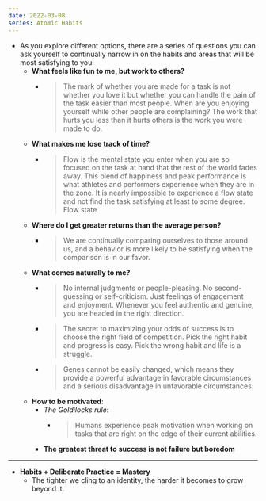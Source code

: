 ```yaml
---
date: 2022-03-08
series: Atomic Habits
---
```


- As you explore different options, there are a series of questions you can ask yourself to continually narrow in on the habits and areas that will be most satisfying to you:
    - **What feels like fun to me, but work to others?**
        - > The mark of whether you are made for a task is not whether you love it but whether you can handle the pain of the task easier than most people. When are you enjoying yourself while other people are complaining? The work that hurts you less than it hurts others is the work you were made to do.
    - **What makes me lose track of time?**
        - > Flow is the mental state you enter when you are so focused on the task at hand that the rest of the world fades away. This blend of happiness and peak performance is what athletes and performers experience when they are in the zone. It is nearly impossible to experience a flow state and not find the task satisfying at least to some degree. Flow state
    - **Where do I get greater returns than the average person?**
        - > We are continually comparing ourselves to those around us, and a behavior is more likely to be satisfying when the comparison is in our favor.
    - **What comes naturally to me?**
        - > No internal judgments or people-pleasing. No second-guessing or self-criticism. Just feelings of engagement and enjoyment. Whenever you feel authentic and genuine, you are headed in the right direction.
        - > The secret to maximizing your odds of success is to choose the right field of competition. Pick the right habit and progress is easy. Pick the wrong habit and life is a struggle.
        - > Genes cannot be easily changed, which means they provide a powerful advantage in favorable circumstances and a serious disadvantage in unfavorable circumstances.
    - **How to be motivated**:
        - *The Goldilocks rule*:
            - > Humans experience peak motivation when working on tasks that are right on the edge of their current abilities.
        - **The greatest threat to success is not failure but boredom**
- --
- **Habits + Deliberate Practice = Mastery**
    - The tighter we cling to an identity, the harder it becomes to grow beyond it.